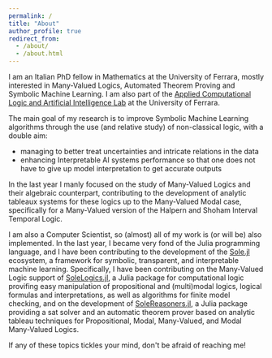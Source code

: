 ```yaml
---
permalink: /
title: "About"
author_profile: true
redirect_from: 
  - /about/
  - /about.html
---
```


I am an Italian PhD fellow in Mathematics at the University of Ferrara, mostly interested in
Many-Valued Logics, Automated Theorem Proving and Symbolic Machine Learning. I am also part 
of the 
[Applied Computational Logic and Artificial Intelligence Lab](https://aclai.unife.it/en/) 
at the University of Ferrara.

The main goal of my research is to improve Symbolic Machine Learning algorithms through the
use (and relative study) of non-classical logic, with a double aim:
* managing to better treat uncertainties and intricate relations in the data
* enhancing Interpretable AI systems performance so that one does not have to give up model
  interpretation to get accurate outputs

In the last year I manly focused on the study of Many-Valued Logics and their algebraic
counterpart, contributing to the development of analytic tableaux systems for these logics
up to the Many-Valued Modal case, specifically for a Many-Valued version of the Halpern and 
Shoham Interval Temporal Logic.

I am also a Computer Scientist, so (almost) all of my work is (or will be) also implemented.
In the last year, I became very fond of the Julia programming language, and I have been
contributing to the development of the [Sole.jl](https://github.com/aclai-lab/Sole.jl)
ecosystem, a framework for symbolic, transparent, and interpretable machine learning.
Specifically, I have been contributing on the Many-Valued Logic support of
[SoleLogics.jl](https://github.com/aclai-lab/SoleLogics.jl), a Julia package for
computational logic provifing easy manipulation of propositional and (multi)modal logics,
logical formulas and interpretations, as well as algorithms for finite model checking, and
on the development of [SoleReasoners.jl](https://github.com/aclai-lab/SoleReasoners.jl), a 
Julia package providing a sat solver and an automatic theorem prover based on analytic 
tableau techniques for Propositional, Modal, Many-Valued, and Modal Many-Valued Logics.

If any of these topics tickles your mind, don't be afraid of reaching me!
